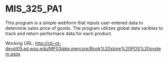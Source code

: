 # MIS_325_PA1

This program is a simple webform that inputs user entered data to determine sales price of goods. The program utilizes global data varibles to track and return performace data for each product.

Working URL: http://cb-ot-devst05.ad.wsu.edu/MF03jake.mercure/Book%20store%20POS%20system.aspx
